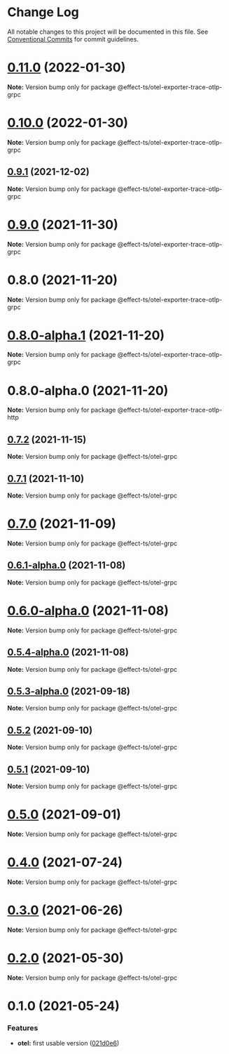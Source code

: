 # Change Log

All notable changes to this project will be documented in this file.
See [Conventional Commits](https://conventionalcommits.org) for commit guidelines.

# [0.11.0](https://github.com/Effect-TS/otel/compare/@effect-ts/otel-exporter-trace-otlp-grpc@0.9.1...@effect-ts/otel-exporter-trace-otlp-grpc@0.11.0) (2022-01-30)

**Note:** Version bump only for package @effect-ts/otel-exporter-trace-otlp-grpc





# [0.10.0](https://github.com/Effect-TS/otel/compare/@effect-ts/otel-exporter-trace-otlp-grpc@0.9.1...@effect-ts/otel-exporter-trace-otlp-grpc@0.10.0) (2022-01-30)

**Note:** Version bump only for package @effect-ts/otel-exporter-trace-otlp-grpc





## [0.9.1](https://github.com/Effect-TS/otel/compare/@effect-ts/otel-exporter-trace-otlp-grpc@0.9.0...@effect-ts/otel-exporter-trace-otlp-grpc@0.9.1) (2021-12-02)

**Note:** Version bump only for package @effect-ts/otel-exporter-trace-otlp-grpc





# [0.9.0](https://github.com/Effect-TS/otel/compare/@effect-ts/otel-exporter-trace-otlp-grpc@0.8.0...@effect-ts/otel-exporter-trace-otlp-grpc@0.9.0) (2021-11-30)

**Note:** Version bump only for package @effect-ts/otel-exporter-trace-otlp-grpc





# 0.8.0 (2021-11-20)

**Note:** Version bump only for package @effect-ts/otel-exporter-trace-otlp-grpc





# [0.8.0-alpha.1](https://github.com/Effect-TS/otel/compare/@effect-ts/otel-exporter-trace-otlp-grpc@0.9.0-alpha.1...@effect-ts/otel-exporter-trace-otlp-grpc@0.8.0-alpha.1) (2021-11-20)

**Note:** Version bump only for package @effect-ts/otel-exporter-trace-otlp-grpc





# 0.8.0-alpha.0 (2021-11-20)

**Note:** Version bump only for package @effect-ts/otel-exporter-trace-otlp-http





## [0.7.2](https://github.com/Effect-TS/otel/compare/@effect-ts/otel-grpc@0.7.1...@effect-ts/otel-grpc@0.7.2) (2021-11-15)

**Note:** Version bump only for package @effect-ts/otel-grpc





## [0.7.1](https://github.com/Effect-TS/otel/compare/@effect-ts/otel-grpc@0.7.0...@effect-ts/otel-grpc@0.7.1) (2021-11-10)

**Note:** Version bump only for package @effect-ts/otel-grpc





# [0.7.0](https://github.com/Effect-TS/otel/compare/@effect-ts/otel-grpc@0.6.1-alpha.0...@effect-ts/otel-grpc@0.7.0) (2021-11-09)

**Note:** Version bump only for package @effect-ts/otel-grpc





## [0.6.1-alpha.0](https://github.com/Effect-TS/otel/compare/@effect-ts/otel-grpc@0.6.0-alpha.0...@effect-ts/otel-grpc@0.6.1-alpha.0) (2021-11-08)

**Note:** Version bump only for package @effect-ts/otel-grpc





# [0.6.0-alpha.0](https://github.com/Effect-TS/otel/compare/@effect-ts/otel-grpc@0.5.4-alpha.0...@effect-ts/otel-grpc@0.6.0-alpha.0) (2021-11-08)

**Note:** Version bump only for package @effect-ts/otel-grpc





## [0.5.4-alpha.0](https://github.com/Effect-TS/otel/compare/@effect-ts/otel-grpc@0.5.3-alpha.0...@effect-ts/otel-grpc@0.5.4-alpha.0) (2021-11-08)

**Note:** Version bump only for package @effect-ts/otel-grpc





## [0.5.3-alpha.0](https://github.com/Effect-TS/otel/compare/@effect-ts/otel-grpc@0.5.2...@effect-ts/otel-grpc@0.5.3-alpha.0) (2021-09-18)

**Note:** Version bump only for package @effect-ts/otel-grpc





## [0.5.2](https://github.com/Effect-TS/otel/compare/@effect-ts/otel-grpc@0.5.1...@effect-ts/otel-grpc@0.5.2) (2021-09-10)

**Note:** Version bump only for package @effect-ts/otel-grpc





## [0.5.1](https://github.com/Effect-TS/otel/compare/@effect-ts/otel-grpc@0.5.0...@effect-ts/otel-grpc@0.5.1) (2021-09-10)

**Note:** Version bump only for package @effect-ts/otel-grpc





# [0.5.0](https://github.com/Effect-TS/otel/compare/@effect-ts/otel-grpc@0.4.0...@effect-ts/otel-grpc@0.5.0) (2021-09-01)

**Note:** Version bump only for package @effect-ts/otel-grpc





# [0.4.0](https://github.com/Effect-TS/otel/compare/@effect-ts/otel-grpc@0.3.0...@effect-ts/otel-grpc@0.4.0) (2021-07-24)

**Note:** Version bump only for package @effect-ts/otel-grpc





# [0.3.0](https://github.com/Effect-TS/otel/compare/@effect-ts/otel-grpc@0.2.0...@effect-ts/otel-grpc@0.3.0) (2021-06-26)

**Note:** Version bump only for package @effect-ts/otel-grpc





# [0.2.0](https://github.com/Effect-TS/otel/compare/@effect-ts/otel-grpc@0.1.0...@effect-ts/otel-grpc@0.2.0) (2021-05-30)

**Note:** Version bump only for package @effect-ts/otel-grpc





# 0.1.0 (2021-05-24)


### Features

* **otel:** first usable version ([021d0e6](https://github.com/Effect-TS/otel/commit/021d0e66f8ba4173e1f42057ed2b306c68854982))
